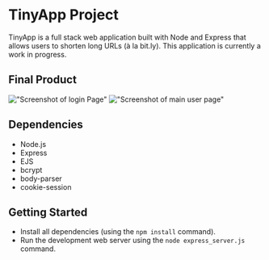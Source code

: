 # TinyApp Project

TinyApp is a full stack web application built with Node and Express that allows users to shorten long URLs (à la bit.ly). This application is currently a work in progress.

## Final Product

!["Screenshot of login Page"](https://user-images.githubusercontent.com/101907461/164591345-748c66d2-93d0-4ba9-a879-f18f98d7e49c.png)
!["Screenshot of main user page"](https://user-images.githubusercontent.com/101907461/164591539-035aac08-8b5a-477e-94b8-522a288b1d4b.png)

## Dependencies

- Node.js
- Express
- EJS
- bcrypt
- body-parser
- cookie-session


## Getting Started

- Install all dependencies (using the `npm install` command).
- Run the development web server using the `node express_server.js` command.
